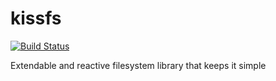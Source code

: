 # kissfs
[![Build Status](https://travis-ci.org/wix/kissfs.svg?branch=master)](https://travis-ci.org/wix/kissfs)

Extendable and reactive filesystem library that keeps it simple

